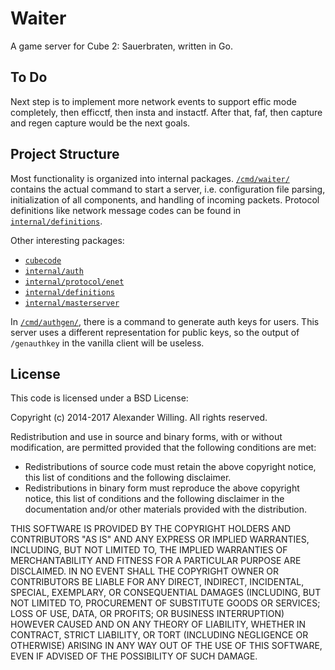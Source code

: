 # Waiter

A game server for Cube 2: Sauerbraten, written in Go.


## To Do

Next step is to implement more network events to support effic mode completely, then efficctf, then insta and instactf. After that, faf, then capture and regen capture would be the next goals.


## Project Structure

Most functionality is organized into internal packages. [`/cmd/waiter/`](/cmd/waiter/) contains the actual command to start a server, i.e. configuration file parsing, initialization of all components, and handling of incoming packets. Protocol definitions like network message codes can be found in [`internal/definitions`](/internal/definitions/).

Other interesting packages:

- [`cubecode`](cubecode)
- [`internal/auth`](internal/auth)
- [`internal/protocol/enet`](internal/protocol/enet)
- [`internal/definitions`](internal/definitions)
- [`internal/masterserver`](internal/masterserver)

In [`/cmd/authgen/`](/cmd/authgen/), there is a command to generate auth keys for users. This server uses a different representation for public keys, so the output of `/genauthkey` in the vanilla client will be useless.


## License

This code is licensed under a BSD License:

Copyright (c) 2014-2017 Alexander Willing. All rights reserved.

Redistribution and use in source and binary forms, with or without modification,
are permitted provided that the following conditions are met:

- Redistributions of source code must retain the above copyright notice, this list of conditions and the following disclaimer.
- Redistributions in binary form must reproduce the above copyright notice, this list of conditions and the following disclaimer in the documentation and/or other materials provided with the distribution.

THIS SOFTWARE IS PROVIDED BY THE COPYRIGHT HOLDERS AND CONTRIBUTORS "AS IS" AND ANY EXPRESS OR IMPLIED WARRANTIES, INCLUDING, BUT NOT LIMITED TO, THE IMPLIED WARRANTIES OF MERCHANTABILITY AND FITNESS FOR A PARTICULAR PURPOSE ARE DISCLAIMED. IN NO EVENT SHALL THE COPYRIGHT OWNER OR CONTRIBUTORS BE LIABLE FOR ANY DIRECT, INDIRECT, INCIDENTAL, SPECIAL, EXEMPLARY, OR CONSEQUENTIAL DAMAGES (INCLUDING, BUT NOT LIMITED TO, PROCUREMENT OF SUBSTITUTE GOODS OR SERVICES; LOSS OF USE, DATA, OR PROFITS; OR BUSINESS INTERRUPTION) HOWEVER CAUSED AND ON ANY THEORY OF LIABILITY, WHETHER IN CONTRACT, STRICT LIABILITY, OR TORT (INCLUDING NEGLIGENCE OR OTHERWISE) ARISING IN ANY WAY OUT OF THE USE OF THIS SOFTWARE, EVEN IF ADVISED OF THE POSSIBILITY OF SUCH DAMAGE.
